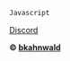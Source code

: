 ```js
Javascript
```

<!DOCTYPE html>
<html>
<body>

[Discord](https://discord.gg/pWEcf4ewmE)

</body>
</html>

**© [bkahnwald](https://github.com/bkahnwald)**
